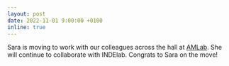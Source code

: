 ```yaml
---
layout: post
date: 2022-11-01 9:00:00 +0100
inline: true
---
```


Sara is moving to work with our colleagues across the hall at [AMLab](http://amlab.science.uva.nl). She will continue to collaborate with INDElab. Congrats to Sara on the move!
